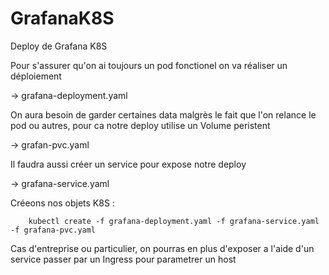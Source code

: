 # GrafanaK8S

Deploy de Grafana K8S

Pour s'assurer qu'on ai toujours un pod fonctionel on va réaliser un déploiement

  -> grafana-deployment.yaml

On aura besoin de garder certaines data malgrès le fait que l'on relance le pod ou autres, pour ca notre deploy utilise un Volume peristent

  -> grafan-pvc.yaml 
  
Il faudra aussi créer un service pour expose notre deploy

  -> grafana-service.yaml
  
 Créeons nos objets K8S :
  
        kubectl create -f grafana-deployment.yaml -f grafana-service.yaml -f grafana-pvc.yaml 

Cas d'entreprise ou particulier, on pourras en plus d'exposer a l'aide d'un service passer par un Ingress pour parametrer un host
